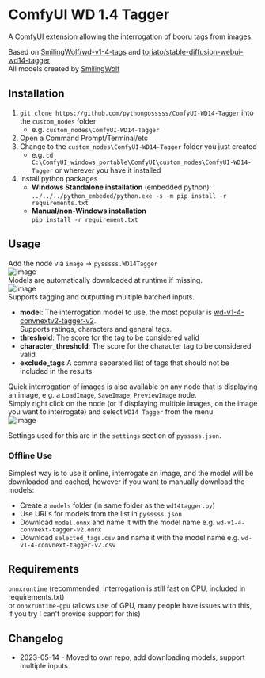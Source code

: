 # ComfyUI WD 1.4 Tagger

A [ComfyUI](https://github.com/comfyanonymous/ComfyUI) extension allowing the interrogation of booru tags from images.

Based on [SmilingWolf/wd-v1-4-tags](https://huggingface.co/spaces/SmilingWolf/wd-v1-4-tags) and [toriato/stable-diffusion-webui-wd14-tagger](https://github.com/toriato/stable-diffusion-webui-wd14-tagger)  
All models created by [SmilingWolf](https://huggingface.co/SmilingWolf)

## Installation
1. `git clone https://github.com/pythongosssss/ComfyUI-WD14-Tagger` into the `custom_nodes` folder 
    - e.g. `custom_nodes\ComfyUI-WD14-Tagger`  
2. Open a Command Prompt/Terminal/etc
3. Change to the `custom_nodes\ComfyUI-WD14-Tagger` folder you just created 
    - e.g. `cd C:\ComfyUI_windows_portable\ComfyUI\custom_nodes\ComfyUI-WD14-Tagger` or wherever you have it installed
4.  Install python packages
      - **Windows Standalone installation** (embedded python):   
       `../../../python_embeded/python.exe -s -m pip install -r requirements.txt`  
      - **Manual/non-Windows installation**   
        `pip install -r requirement.txt`

## Usage
Add the node via `image` -> `pysssss.WD14Tagger`  
![image](https://github.com/pythongosssss/ComfyUI-WD14-Tagger/assets/125205205/ee6756ae-73f6-4e9f-a3da-eb87a056eb87)  
Models are automatically downloaded at runtime if missing.  
![image](https://github.com/pythongosssss/ComfyUI-WD14-Tagger/assets/125205205/cc09ae71-1a38-44da-afec-90f470a4b47d)  
Supports tagging and outputting multiple batched inputs.  
- **model**: The interrogation model to use, the most popular is [wd-v1-4-convnextv2-tagger-v2](https://huggingface.co/SmilingWolf/wd-v1-4-convnextv2-tagger-v2).  
  Supports ratings, characters and general tags.
- **threshold**: The score for the tag to be considered valid
- **character_threshold**: The score for the character tag to be considered valid
- **exclude_tags** A comma separated list of tags that should not be included in the results

Quick interrogation of images is also available on any node that is displaying an image, e.g. a `LoadImage`, `SaveImage`, `PreviewImage` node.  
Simply right click on the node (or if displaying multiple images, on the image you want to interrogate) and select `WD14 Tagger` from the menu  
![image](https://github.com/pythongosssss/ComfyUI-WD14-Tagger/assets/125205205/11733899-6163-49f6-a22b-8dd86d910de6)

Settings used for this are in the `settings` section of `pysssss.json`.

### Offline Use
Simplest way is to use it online, interrogate an image, and the model will be downloaded and cached, however if you want to manually download the models:
- Create a `models` folder (in same folder as the `wd14tagger.py`)
- Use URLs for models from the list in `pysssss.json`
- Download `model.onnx` and name it with the model name e.g. `wd-v1-4-convnext-tagger-v2.onnx`
- Download `selected_tags.csv` and name it with the model name e.g. `wd-v1-4-convnext-tagger-v2.csv`

## Requirements
`onnxruntime` (recommended, interrogation is still fast on CPU, included in requirements.txt)  
or `onnxruntime-gpu` (allows use of GPU, many people have issues with this, if you try I can't provide support for this)

## Changelog
- 2023-05-14 - Moved to own repo, add downloading models, support multiple inputs
